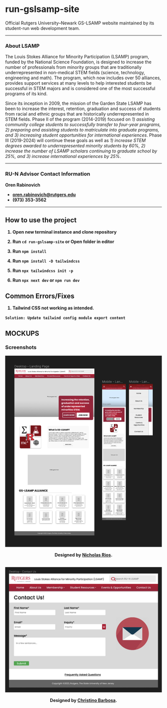 # run-gslsamp-site
Official Rutgers University–Newark GS-LSAMP website maintained by its student-run web development team.
***

### About LSAMP
The Louis Stokes Alliance for Minority Participation (LSAMP) program, funded by the National Science Foundation, is designed to increase the number of professionals from minority groups that are traditionally underrepresented in non-medical STEM fields (science, technology, engineering and math). The program, which now includes over 50 alliances, provides support services at many levels to help interested students be successful in STEM majors and is considered one of the most successful programs of its kind.

Since its inception in 2009, the mission of the Garden State LSAMP has been to increase the interest, retention, graduation and success of students from racial and ethnic groups that are historically underrepresented in STEM fields. Phase II of the program (2014-2019) focused on <i>1) assisting community college students to successfully transfer to four-year programs, 2) preparing and assisting students to matriculate into graduate programs, and 3) increasing student opportunities for international experiences</i>. Phase III (2019-2024) will continue these goals as well as <i>1) increase STEM degrees awarded to underrepresented minority students by 60%, 2) increase the number of LSAMP scholars continuing to graduate school by 25%, and 3) increase international experiences by 25%</i>. 
***

### RU-N Advisor Contact Information
<b>Oren Rabinovich<b>
- oren.rabinovich@rutgers.edu
- (973) 353-3562
***

## How to use the project
1. Open new terminal instance and clone repository

2. **Run** `cd run-gslsamp-site` or **Open folder in editor** 

3. **Run** `npm install`

4. **Run** `npm install -D tailwindcss`

5. **Run** `npx tailwindcss init -p` 

6. **Run** `npx next dev` or `npm run dev`

## Common Errors/Fixes
1. Tailwind CSS not working as intended.
   
`Solution: Update tailwind config module export content`

## MOCKUPS
### Screenshots
<div align="center">
  <img width="600" src="./mockups/run-lsamp-landingpage.png" alt="Mockup design for landing page">
  <br>
  <p>
    Designed by <a href="https://github.com/RiosNicholas"> Nicholas Rios</a>.
  </p>
  <br>
 
  <img width="600" src="./mockups/run-lsamp-contact.png" alt="Mockup design for contact page">
  <br>
  <p>
  Designed by <a href="https://github.com/christinolb"> Christino Barbosa</a>.
  </p>
</div>
